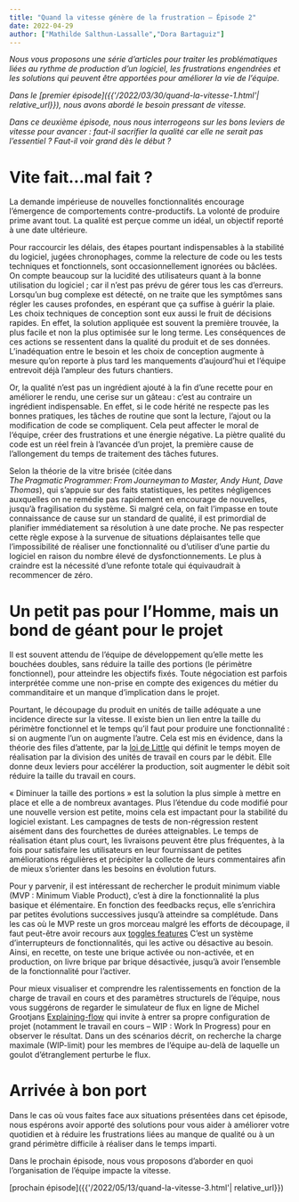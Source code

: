 ```yaml
---
title: "Quand la vitesse génère de la frustration – Épisode 2"
date: 2022-04-29
author: ["Mathilde Salthun-Lassalle","Dora Bartaguiz"]
---
```

_Nous vous proposons une série d’articles pour traiter les problématiques liées au rythme de production d’un logiciel, les frustrations engendrées et les solutions qui peuvent être apportées pour améliorer la vie de l’équipe._

_Dans le [premier épisode]({{'/2022/03/30/quand-la-vitesse-1.html'| relative_url}}), nous avons abordé le besoin pressant de vitesse._

_Dans ce deuxième épisode, nous nous interrogeons sur les bons leviers de vitesse pour avancer : faut-il sacrifier la qualité car elle ne serait pas l’essentiel ? Faut-il voir grand dès le début ?_
# Vite fait…mal fait ?

La demande impérieuse de nouvelles fonctionnalités encourage l’émergence de comportements contre-productifs. La volonté de produire prime avant tout. La qualité est perçue comme un idéal, un objectif reporté à une date ultérieure.

Pour raccourcir les délais, des étapes pourtant indispensables à la stabilité du logiciel, jugées chronophages, comme la relecture de code ou les tests techniques et fonctionnels, sont occasionnellement ignorées ou bâclées. On compte beaucoup sur la lucidité des utilisateurs quant à la bonne utilisation du logiciel ; car il n’est pas prévu de gérer tous les cas d’erreurs. Lorsqu’un bug complexe est détecté, on ne traite que les symptômes sans régler les causes profondes, en espérant que ça suffise à guérir la plaie. Les choix techniques de conception sont eux aussi le fruit de décisions rapides. En effet, la solution appliquée est souvent la première trouvée, la plus facile et non la plus optimisée sur le long terme. Les conséquences de ces actions se ressentent dans la qualité du produit et de ses données. L’inadéquation entre le besoin et les choix de conception augmente à mesure qu’on reporte à plus tard les manquements d’aujourd’hui et l’équipe entrevoit déjà l’ampleur des futurs chantiers.

Or, la qualité n’est pas un ingrédient ajouté à la fin d’une recette pour en améliorer le rendu, une cerise sur un gâteau : c’est au contraire un ingrédient indispensable. En effet, si le code hérité ne respecte pas les bonnes pratiques, les tâches de routine que sont la lecture, l’ajout ou la modification de code se compliquent. Cela peut affecter le moral de l‘équipe, créer des frustrations et une énergie négative. La piètre qualité du code est un réel frein à l’avancée d’un projet, la première cause de l’allongement du temps de traitement des tâches futures.

Selon la théorie de la vitre brisée (citée dans _The Pragmatic Programmer: From Journeyman to Master, Andy Hunt, Dave Thomas_), qui s’appuie sur des faits statistiques, les petites négligences auxquelles on ne remédie pas rapidement en encourage de nouvelles, jusqu’à fragilisation du système. Si malgré cela, on fait l’impasse en toute connaissance de cause sur un standard de qualité, il est primordial de planifier immédiatement sa résolution à une date proche. Ne pas respecter cette règle expose à la survenue de situations déplaisantes telle que l’impossibilité de réaliser une fonctionnalité ou d’utiliser d’une partie du logiciel en raison du nombre élevé de dysfonctionnements. Le plus à craindre est la nécessité d’une refonte totale qui équivaudrait à recommencer de zéro.

# Un petit pas pour l’Homme, mais un bond de géant pour le projet

Il est souvent attendu de l’équipe de développement qu’elle mette les bouchées doubles, sans réduire la taille des portions (le périmètre fonctionnel), pour atteindre les objectifs fixés. Toute négociation est parfois interprétée comme une non-prise en compte des exigences du métier du commanditaire et un manque d’implication dans le projet.

Pourtant, le découpage du produit en unités de taille adéquate a une incidence directe sur la vitesse. Il existe bien un lien entre la taille du périmètre fonctionnel et le temps qu’il faut pour produire une fonctionnalité : si on augmente l’un on augmente l’autre. Cela est mis en évidence, dans la théorie des files d’attente, par la [loi de Little](http://christian.hohmann.free.fr/index.php/lean-entreprise/value-stream-mapping/447-loi-de-little-encours-et-lead-time) qui définit le temps moyen de réalisation par la division des unités de travail en cours par le débit. Elle donne deux leviers pour accélérer la production, soit augmenter le débit soit réduire la taille du travail en cours.

« Diminuer la taille des portions » est la solution la plus simple à mettre en place et elle a de nombreux avantages. Plus l’étendue du code modifié pour une nouvelle version est petite, moins cela est impactant pour la stabilité du logiciel existant. Les campagnes de tests de non-régression restent aisément dans des fourchettes de durées atteignables. Le temps de réalisation étant plus court, les livraisons peuvent être plus fréquentes, à la fois pour satisfaire les utilisateurs en leur fournissant de petites améliorations régulières et précipiter la collecte de leurs commentaires afin de mieux s’orienter dans les besoins en évolution futurs.

Pour y parvenir, il est intéressant de rechercher le produit minimum viable (MVP : Minimum Viable Product), c’est à dire la fonctionnalité la plus basique et élémentaire. En fonction des feedbacks reçus, elle s’enrichira par petites évolutions successives jusqu’à atteindre sa complétude. Dans les cas où le MVP reste un gros morceau malgré les efforts de découpage, il faut peut-être avoir recours aux [toggles features](https://martinfowler.com/articles/feature-toggles.html) C’est un système d’interrupteurs de fonctionnalités, qui les active ou désactive au besoin. Ainsi, en recette, on teste une brique activée ou non-activée, et en production, on livre brique par brique désactivée, jusqu’à avoir l’ensemble de la fonctionnalité pour l’activer.

Pour mieux visualiser et comprendre les ralentissements en fonction de la charge de travail en cours et des paramètres structurels de l’équipe, nous vous suggérons de regarder le simulateur de flux en ligne de Michel Grootjans [Explaining-flow](https://github.com/michelgrootjans/explaining-flow) qui invite à entrer sa propre configuration de projet (notamment le travail en cours – WIP : Work In Progress) pour en observer le résultat. Dans un des scénarios décrit, on recherche la charge maximale (WIP-limit) pour les membres de l’équipe au-delà de laquelle un goulot d’étranglement perturbe le flux.
# Arrivée à bon port

Dans le cas où vous faites face aux situations présentées dans cet épisode, nous espérons avoir apporté des solutions pour vous aider à améliorer votre quotidien et à réduire les frustrations liées au manque de qualité ou à un grand périmètre difficile à réaliser dans le temps imparti.

Dans le prochain épisode, nous vous proposons d’aborder en quoi l’organisation de l’équipe impacte la vitesse.

[prochain épisode]({{'/2022/05/13/quand-la-vitesse-3.html'| relative_url}})
